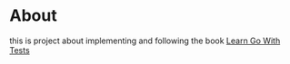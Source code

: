 # About
this is project about implementing and following the book [Learn Go With Tests](https://quii.gitbook.io/learn-go-with-tests)
